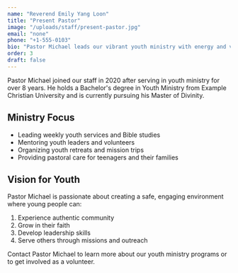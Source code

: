 ```yaml
---
name: "Reverend Emily Yang Loon"
title: "Present Pastor"
image: "/uploads/staff/present-pastor.jpg"
email: "none"
phone: "+1-555-0103"
bio: "Pastor Michael leads our vibrant youth ministry with energy and vision, helping young people discover their identity in Christ."
order: 3
draft: false
---
```


Pastor Michael joined our staff in 2020 after serving in youth ministry for over 8 years. He holds a Bachelor's degree in Youth Ministry from Example Christian University and is currently pursuing his Master of Divinity.

## Ministry Focus

- Leading weekly youth services and Bible studies
- Mentoring youth leaders and volunteers
- Organizing youth retreats and mission trips
- Providing pastoral care for teenagers and their families

## Vision for Youth

Pastor Michael is passionate about creating a safe, engaging environment where young people can:

1. Experience authentic community
2. Grow in their faith
3. Develop leadership skills
4. Serve others through missions and outreach

Contact Pastor Michael to learn more about our youth ministry programs or to get involved as a volunteer.